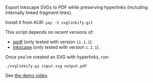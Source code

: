 Export Inkscape SVGs to PDF while preserving hyperlinks (including
internally linked fragment links).

Install it from AUR: `yay -S svglinkify-git`

This script depends on recent versions of:

 - [qpdf](https://qpdf.sourceforge.io/) (only tested with version `11.1.1`).
 - [Inkscape](https://inkscape.org/) (only tested with version `1.2.1`).

Once you've created an SVG with hyperlinks, run:

```
./svglinkify.py input.svg output.pdf
```

See [the demo video](./demo.webm).

